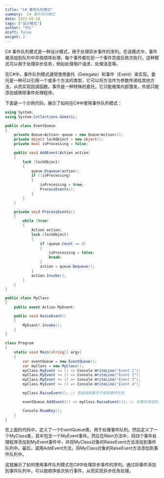 ```yaml
---
title: "C# 事件队列模式"
summary:  C# 事件队列模式
date: 2023-05-18
tags: ["设计模式"]
author: "YSL"
draft: false
weight: 2
---
```


C# 事件队列模式是一种设计模式，用于处理异步事件的序列。在该模式中，事件被添加到队列中并按顺序处理，每个事件都在前一个事件完成后依次执行。这种模式可以用于处理异步任务，例如处理用户请求、处理消息等。

在C#中，事件队列模式通常使用委托（Delegate）和事件（Event）来实现。委托是一种可以引用一个或多个方法的类型，它可以将方法作为参数传递给其他方法，从而实现回调函数。事件是一种特殊的委托，它只能被类内部激发，外部只能添加或移除事件处理程序。

下面是一个示例代码，展示了如何在C#中使用事件队列模式：

```csharp
using System;
using System.Collections.Generic;

public class EventQueue
{
    private Queue<Action> queue = new Queue<Action>();
    private object lockObject = new object();
    private bool isProcessing = false;

    public void AddEvent(Action action)
    {
        lock (lockObject)
        {
            queue.Enqueue(action);
            if (!isProcessing)
            {
                isProcessing = true;
                ProcessEvents();
            }
        }
    }

    private void ProcessEvents()
    {
        while (true)
        {
            Action action;
            lock (lockObject)
            {
                if (queue.Count == 0)
                {
                    isProcessing = false;
                    break;
                }
                action = queue.Dequeue();
            }
            action.Invoke();
        }
    }
}

public class MyClass
{
    public event Action MyEvent;

    public void RaiseEvent()
    {
        MyEvent?.Invoke();
    }
}

class Program
{
    static void Main(string[] args)
    {
        var eventQueue = new EventQueue();
        var myClass = new MyClass();
        myClass.MyEvent += () => Console.WriteLine("Event 1");
        myClass.MyEvent += () => Console.WriteLine("Event 2");
        myClass.MyEvent += () => Console.WriteLine("Event 3");
        myClass.MyEvent += () => Console.WriteLine("Event 4");

        myClass.RaiseEvent(); // 直接调用事件不使用事件队列

        eventQueue.AddEvent(() => myClass.RaiseEvent()); // 将事件添加到事件队列中

        Console.ReadKey();
    }
}
```

在上面的代码中，定义了一个EventQueue类，用于处理事件队列。然后定义了一个MyClass类，其中包含一个MyEvent事件。然后在Main方法中，将四个事件处理程序添加到MyEvent事件中，并将MyClass对象的RaiseEvent方法添加到事件队列中。最后，调用AddEvent方法，将MyClass对象的RaiseEvent方法添加到事件队列中。

这就展示了如何使用事件队列模式在C#中处理异步事件的序列。通过将事件添加到事件队列中，可以按顺序依次执行事件，从而实现异步任务处理。